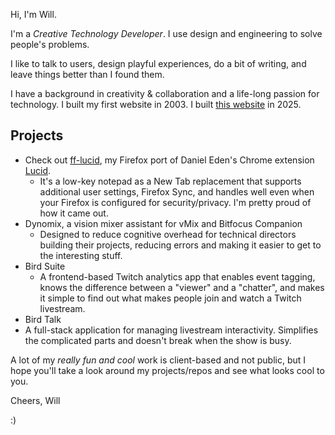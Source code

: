 Hi, I'm Will.

I'm a *Creative Technology Developer*. I use design and engineering to solve people's problems.

I like to talk to users, design playful experiences, do a bit of writing, and leave things better than I found them.

I have a background in creativity & collaboration and a life-long passion for technology. I built my first website in 2003. I built [this website](https://bostwick.dev) in 2025.

## Projects

- Check out [ff-lucid](https://github.com/bost-ty/ff-lucid), my Firefox port of Daniel Eden's Chrome extension [Lucid](https://chromewebstore.google.com/detail/lucid/achogfadpkcepkepcpegehpiiioihmik).
  - It's a low-key notepad as a New Tab replacement that supports additional user settings, Firefox Sync, and handles well even when your Firefox is configured for security/privacy. I'm pretty proud of how it came out.
- Dynomix, a vision mixer assistant for vMix and Bitfocus Companion
  - Designed to reduce cognitive overhead for technical directors building their projects, reducing errors and making it easier to get to the interesting stuff. 
- Bird Suite
  - A frontend-based Twitch analytics app that enables event tagging, knows the difference between a "viewer" and a "chatter", and makes it simple to find out what makes people join and watch a Twitch livestream.
- Bird Talk
-   A full-stack application for managing livestream interactivity. Simplifies the complicated parts and doesn't break when the show is busy.

A lot of my *really fun and cool* work is client-based and not public, but I hope you'll take a look around my projects/repos and see what looks cool to you.

Cheers,
Will

:)
